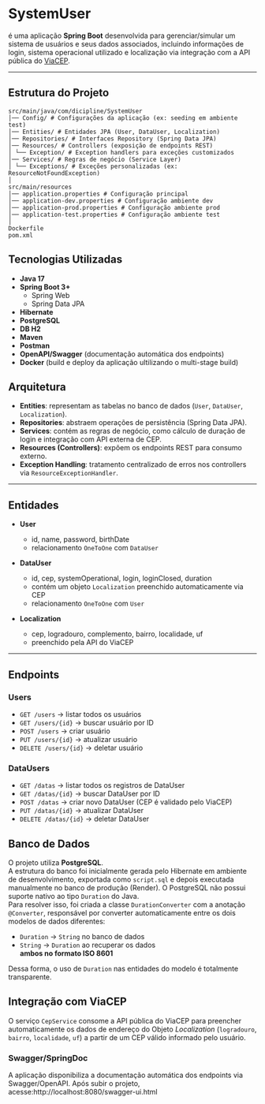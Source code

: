 # SystemUser

 é uma aplicação **Spring Boot** desenvolvida para gerenciar/simular um sistema de usuários e seus dados associados, incluindo informações de login, sistema operacional utilizado e localização via integração com a API pública do [ViaCEP](https://viacep.com.br/).

---  

## Estrutura do Projeto
```
src/main/java/com/dicipline/SystemUser
│── Config/ # Configurações da aplicação (ex: seeding em ambiente test)
│── Entities/ # Entidades JPA (User, DataUser, Localization)
│── Repositories/ # Interfaces Repository (Spring Data JPA)
│── Resources/ # Controllers (exposição de endpoints REST)
│ └── Exception/ # Exception handlers para exceções customizados
│── Services/ # Regras de negócio (Service Layer)
│ └── Exceptions/ # Exceções personalizadas (ex: ResourceNotFoundException)
│
src/main/resources
│── application.properties # Configuração principal
│── application-dev.properties # Configuração ambiente dev
│── application-prod.properties # Configuração ambiente prod
│── application-test.properties # Configuração ambiente test
│
Dockerfile
pom.xml
``` 
## Tecnologias Utilizadas

- **Java 17**
- **Spring Boot 3+**
  - Spring Web
  - Spring Data JPA
- **Hibernate**
- **PostgreSQL**
- **DB H2**
- **Maven**
- **Postman**
- **OpenAPI/Swagger** (documentação automática dos endpoints)
- **Docker** (build e deploy da aplicação ultilizando o multi-stage build)

## Arquitetura

- **Entities**: representam as tabelas no banco de dados (`User`, `DataUser`, `Localization`).
- **Repositories**: abstraem operações de persistência (Spring Data JPA).
- **Services**: contém as regras de negócio, como cálculo de duração de login e integração com API externa de CEP.
- **Resources (Controllers)**: expõem os endpoints REST para consumo externo.
- **Exception Handling**: tratamento centralizado de erros nos controllers via `ResourceExceptionHandler`.

---

## Entidades 

- **User**
  - id, name, password, birthDate
  - relacionamento `OneToOne` com `DataUser`

- **DataUser**
  - id, cep, systemOperational, login, loginClosed, duration
  - contém um objeto `Localization` preenchido automaticamente via CEP
  - relacionamento `OneToOne` com `User`

- **Localization**
  - cep, logradouro, complemento, bairro, localidade, uf
  - preenchido pela API do ViaCEP
---

##  Endpoints

### Users
- `GET /users` → listar todos os usuários
- `GET /users/{id}` → buscar usuário por ID
- `POST /users` → criar usuário
- `PUT /users/{id}` → atualizar usuário
- `DELETE /users/{id}` → deletar usuário

### DataUsers
- `GET /datas` → listar todos os registros de DataUser
- `GET /datas/{id}` → buscar DataUser por ID
- `POST /datas` → criar novo DataUser (CEP é validado pelo ViaCEP)
- `PUT /datas/{id}` → atualizar DataUser
- `DELETE /datas/{id}` → deletar DataUser

## Banco de Dados

O projeto utiliza **PostgreSQL**.  
 A estrutura do banco foi inicialmente gerada pelo Hibernate em ambiente de desenvolvimento, exportada como `script.sql` e depois executada manualmente no banco de produção (Render).
 O PostgreSQL não possui suporte nativo ao tipo `Duration` do Java.  
 Para resolver isso, foi criada a classe `DurationConverter` com a anotação `@Converter`, responsável por converter automaticamente entre os dois modelos de dados diferentes:

- `Duration` → `String` no banco de dados
- `String` → `Duration` ao recuperar os dados    
       **ambos no formato ISO 8601**

Dessa forma, o uso de `Duration` nas entidades do modelo é totalmente transparente.
## Integração com ViaCEP

O serviço `CepService` consome a API pública do ViaCEP para preencher automaticamente os dados de endereço do Objeto *Localization* (`logradouro`, `bairro`, `localidade`, `uf`) a partir de um CEP válido informado pelo usuário.

### Swagger/SpringDoc
A aplicação disponibiliza a documentação automática dos endpoints via Swagger/OpenAPI.
Após subir o projeto, acesse:http://localhost:8080/swagger-ui.html

